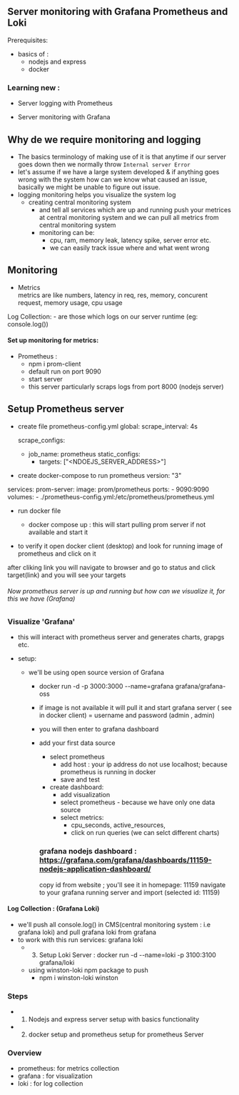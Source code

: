 ## Server monitoring with Grafana Prometheus and Loki

Prerequisites: 
  - basics of : 
    - nodejs and express
    - docker

### Learning new :
  - Server logging with Prometheus

  - Server monitoring with Grafana

## Why de we require monitoring and logging 
  - The basics terminology of making use of it is that anytime if our server goes down then we normally throw `Internal server Error` 
  - let's assume if we have a large system developed & if anything goes wrong with the system how can we know what caused an issue, basically we might be unable to figure out issue.
  - logging monitoring helps you visualize the system log
    - creating central monitoring system
      - and tell all services which are up and running push your metrices at central monitoring system and we can pull all metrics from central monitoring system 
      - monitoring can be:
        - cpu, ram, memory leak, latency spike, server error etc.
        - we can easily track issue where and what went wrong


##                      Monitoring

  - Metrics                    
  metrics are like numbers,
  latency in req, res, memory, concurent request, memory usage, cpu usage

  Log Collection:
     - are those which logs on our server runtime (eg: console.log())


#### Set up monitoring for metrics: 
  - Prometheus : 
    - npm i prom-client
    - default run on port 9090
    - start server
    - this server particularly scraps logs from port 8000 (nodejs server)
    
##                   Setup Prometheus server
  - create file prometheus-config.yml
    global:
      scrape_interval: 4s

    scrape_configs:
      - job_name: prometheus
        static_configs:
          - targets: ["<NDOEJS_SERVER_ADDRESS>"]

  - create docker-compose to run prometheus
  version: "3"

services:
  prom-server:
    image: prom/prometheus
    ports:
      - 9090:9090
    volumes:
      - ./prometheus-config.yml:/etc/prometheus/prometheus.yml

  - run docker file
    - docker compose up 
      : this will start pulling prom server if not available and start it
  
  - to verify it open docker client (desktop) and look for running image of prometheus and click on it

  after cliking link you will navigate to browser and go to status and click target(link) and you will see your targets


###### Now prometheus server is up and running but how can we visualize it, for this we have (Grafana)


###                     Visualize 'Grafana'
  - this will interact with prometheus server and generates charts, grapgs etc.

  - setup:
    - we'll be using open source version of Grafana
      - docker run -d -p 3000:3000 --name=grafana grafana/grafana-oss
      - if image is not available it will pull it and start grafana server ( see in docker client)
       = username and password (admin , admin)
       -  you will then enter to grafana dashboard
        - add your first data source
          - select prometheus
            - add host : your ip address do not use localhost; because prometheus is running in docker
            - save and test
          - create dashboard:
             - add visualization
              - select prometheus - because we have only one data source
             -  select metrics:
                - cpu_seconds, active_resources, 
                - click on run queries (we can selct different charts)

          ### grafana nodejs dashboard : https://grafana.com/grafana/dashboards/11159-nodejs-application-dashboard/
          copy id from website ; you'll see it in homepage: 11159
          navigate to your grafana running server and import (selected id: 11159)

####                  Log Collection : (Grafana Loki)
  - we'll push all console.log() in CMS(central monitoring system : i.e grafana loki) and pull grafana loki from grafana
  - to work with this run services: grafana loki
    - 3. Setup Loki Server  : docker run -d --name=loki -p 3100:3100 grafana/loki
    - using winston-loki npm package to push
      - npm i winston-loki winston
### Steps
  - 1. Nodejs and express server setup with basics functionality
  - 2. docker setup and prometheus setup for prometheus Server

### Overview
  - prometheus: for metrics collection
  - grafana   : for visualization
  - loki      : for log collection
